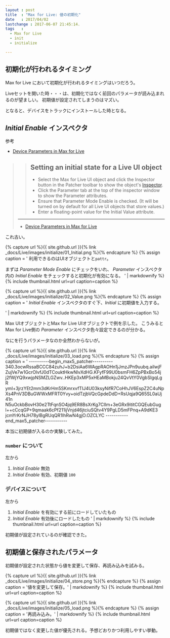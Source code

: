 ```yaml
---
layout : post
title  : "Max for Live: 値の初期化"
date   : 2017/04/02
lastchange : 2017-06-07 21:45:14.
tags   :
  - Max for Live
  - init
  - initialize

---
```


## 初期化が行われるタイミング

Max for Live において初期化が行われるタイミングはいつだろう。

Liveセットを開いた時・・・は、初期化ではなく前回のパラメータが読み込まれるのが望ましい。
初期値が設定されてしまうのはマズい。

となると、デバイスをトラックにインストールした時となる。

## *Initial Enable* インスペクタ

参考

* [Device Parameters in Max for Live](https://docs.cycling74.com/max7/vignettes/live_parameters)

> > ## Setting an initial state for a Live UI object
> > 
> > * Select the Max for Live UI object and click the Inspector button 
> > in the Patcher toolbar to show the object's [Inspector](https://docs.cycling74.com/max7/vignettes/inspector).
> > * Click the Parameter tab at the top of the inspector window to show the Parameter attributes.
> > * Ensure that Parameter Mode Enable is checked. (It will be turned on by default for all Live UI objects that store values.)
> > * Enter a floating-point value for the Initial Value attribute.
> 
> ---
> 
> * [Device Parameters in Max for Live](https://docs.cycling74.com/max7/vignettes/live_parameters)

これ古い。


{% capture url %}{{ site.github.url }}{% link _docs/Live/images/initialize/01_Initial.png %}{% endcapture %}
{% assign caption = '
利用できるのはUIオブジェクトと`pattr`。

まずは *Parameter Mode Enable* にチェックをいれ、
*Parameter* インスペクタ内の *Initial Enable* をチェックすると初期化が有効になる。
' | markdownify %}
{% include thumbnail.html url=url caption=caption %}


{% capture url %}{{ site.github.url }}{% link _docs/Live/images/initialize/02_Value.png %}{% endcapture %}
{% assign caption = '
*Initial Enable* インスペクタのすぐ下、*Initial* に初期値を入力する。

' | markdownify %}
{% include thumbnail.html url=url caption=caption %}


Max UIオブジェクトとMax for Live UIオブジェクトで例を示した。
こうみるとMax for Live側の *Parameter* インスペクタ色々設定できるのが分かる。

なにを行うパラメータなのか全然わからないが。

{% capture url %}{{ site.github.url }}{% link _docs/Live/images/initialize/03_load.png %}{% endcapture %}
{% assign caption = '
    ----------begin_max5_patcher----------
    340.3ocwRssaBCCC84zuhJ+b2DsiAa6WAgpRAOHn1jJmzJPn9uubq.aiIwjF
    ZujVe7w1GcrOlvfJ0dTCouktHkwNlvXdHG.KFyfF99U0bsmFH6ZpPBxBo54j
    j2fWjYQ9xwjpNSMZLGZwv..HKEp3xMP5xHEaMBokju24QvVtY0VgbSIgqLgR
    yml+3jrzYEt2mm3dKrHm5SKmrxvfTIJ4U03ksyNifR7CoHhJV6EspZ2C4uNp
    Xs4PnV3DBuGWWxMFRT0Yvy+oidTzjbVQcGpdeDdD+RsUqja9Q65SL0aUj41n
    N5uOckbBovH30e2TtFqnSO4jq9ER8BsXrKg7CIIm+3eGRx9ititCGQEubGug
    l++cCcqGP+9qmaak6cPf211ijVnjd46jtciuSQtv4Y9PgLD5mFPnq+A9dKE3
    jcmYrKrNJH78ylBgRUqQR1IhRwN4gjO.OZCLYC
    -----------end_max5_patcher-----------

本当に初期値が入るのか実験してみた。

### `number` について

左から

1. *Initial Enable* 無効
2. *Initial Enable* 有効、初期値 `100`

### デバイスについて

左から

1. *Initial Enable* を有効にする前にロードしていたもの
2. *Initial Enable* 有効後にロードしたもの
' | markdownify %}
{% include thumbnail.html url=url caption=caption %}

初期値が設定されているのが確認できた。


## 初期値と保存されたパラメータ

初期値が設定された状態から値を変更して保存、再読み込みを試みる。

{% capture url %}{{ site.github.url }}{% link _docs/Live/images/initialize/04_store.png %}{% endcapture %}
{% assign caption = '値を変更して保存。' | markdownify %}
{% include thumbnail.html url=url caption=caption %}

{% capture url %}{{ site.github.url }}{% link _docs/Live/images/initialize/05_load.png %}{% endcapture %}
{% assign caption = '再読み込み。' | markdownify %}
{% include thumbnail.html url=url caption=caption %}

初期値ではなく変更した値が優先される。予想どおりかつ利用しやすい挙動。
